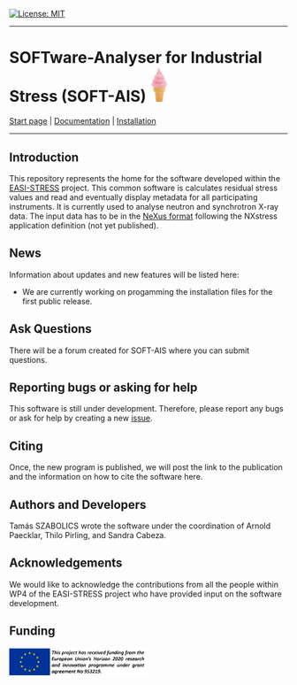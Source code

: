 [![License: MIT](https://img.shields.io/badge/License-MIT-yellow.svg)](https://opensource.org/licenses/MIT)

-------------------------
# SOFTware-Analyser for Industrial Stress (SOFT-AIS) <img src="images/EIS.jpg" alt="SOFT-AIS Logo" style="width:35px;">

[Start page](README.md) | [Documentation](documentation.md) | [Installation](download.md)

-------------------------

## Introduction

This repository represents the home for the software developed within the [EASI-STRESS](https://easi-stress.eu/) project. This common software is calculates residual stress values and read and eventually display metadata for all participating instruments. It is currently used to analyse neutron and synchrotron X-ray data. The input data has to be in the [NeXus format](http://www.nexusformat.org/) following the NXstress application definition (not yet published).

## News

Information about updates and new features will be listed here:

* We are currently working on progamming the installation files for the first public release.

## Ask Questions


There will be a forum created for SOFT-AIS where you can submit questions. 

## Reporting bugs or asking for help


This software is still under development. Therefore, please report any bugs or ask for help by creating a new [issue](https://github.com/aapaecklar/SOFT-AIS/issues).

## Citing

Once, the new program is published, we will post the link to the publication and the information on how to cite the software here.

## Authors and Developers

Tamás SZABOLICS wrote the software under the coordination of Arnold Paecklar, Thilo Pirling, and Sandra Cabeza. 

## Acknowledgements

We would like to acknowledge the contributions from all the people within WP4 of the EASI-STRESS project who have provided input on the software development.

## Funding

<img src="images/EASI-STRESS_eu-funding.png" alt="Funding Logo" style="width:250px;">


